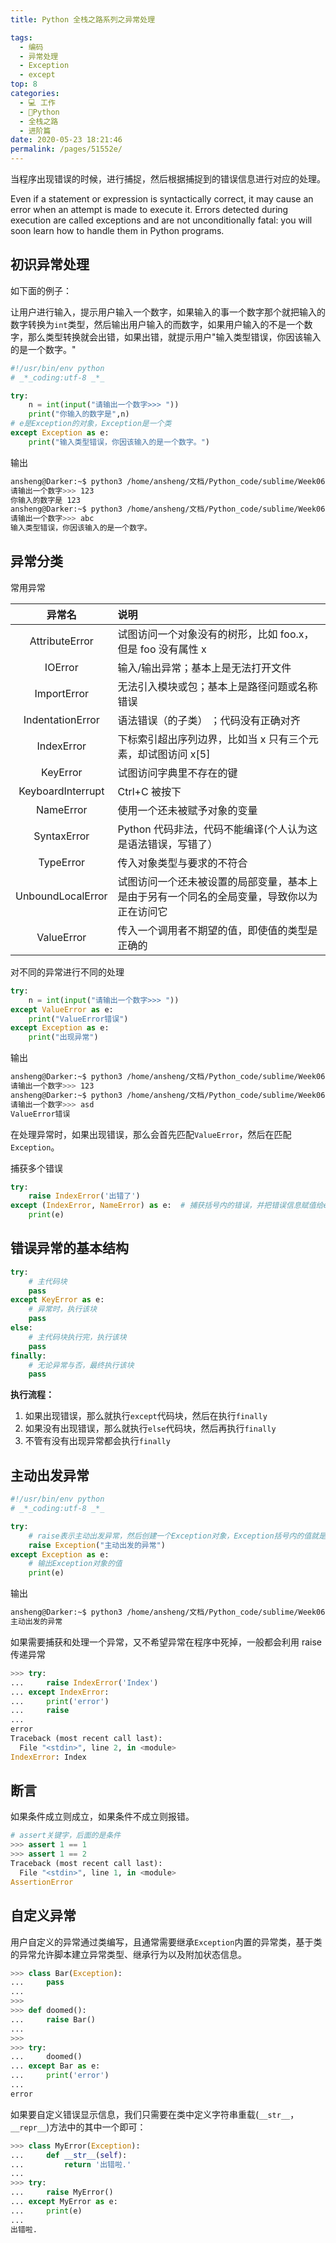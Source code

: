 ```yaml
---
title: Python 全栈之路系列之异常处理

tags: 
  - 编码
  - 异常处理
  - Exception
  - except
top: 8
categories: 
  - 💻 工作
  - 🐍Python
  - 全栈之路
  - 进阶篇
date: 2020-05-23 18:21:46
permalink: /pages/51552e/
---
```


当程序出现错误的时候，进行捕捉，然后根据捕捉到的错误信息进行对应的处理。

Even if a statement or expression is syntactically correct, it may cause an error when an attempt is made to execute it. Errors detected during execution are called exceptions and are not unconditionally fatal: you will soon learn how to handle them in Python programs.

## 初识异常处理

如下面的例子：

让用户进行输入，提示用户输入一个数字，如果输入的事一个数字那个就把输入的数字转换为`int`类型，然后输出用户输入的而数字，如果用户输入的不是一个数字，那么类型转换就会出错，如果出错，就提示用户"输入类型错误，你因该输入的是一个数字。"

```Python
#!/usr/bin/env python
# _*_coding:utf-8 _*_

try:
    n = int(input("请输出一个数字>>> "))
    print("你输入的数字是",n)
# e是Exception的对象，Exception是一个类
except Exception as e:
    print("输入类型错误，你因该输入的是一个数字。")
```
输出
```bash
ansheng@Darker:~$ python3 /home/ansheng/文档/Python_code/sublime/Week06/Day04/s2.py
请输出一个数字>>> 123
你输入的数字是 123
ansheng@Darker:~$ python3 /home/ansheng/文档/Python_code/sublime/Week06/Day04/s2.py
请输出一个数字>>> abc
输入类型错误，你因该输入的是一个数字。
```
## 异常分类

常用异常

|异常名|说明|
|:--:|:--|
|AttributeError|试图访问一个对象没有的树形，比如 foo.x，但是 foo 没有属性 x|
|IOError|输入/输出异常；基本上是无法打开文件|
|ImportError|无法引入模块或包；基本上是路径问题或名称错误|
|IndentationError|语法错误（的子类） ；代码没有正确对齐|
|IndexError|下标索引超出序列边界，比如当 x 只有三个元素，却试图访问 x[5]|
|KeyError|试图访问字典里不存在的键|
|KeyboardInterrupt|Ctrl+C 被按下|
|NameError|使用一个还未被赋予对象的变量|
|SyntaxError|Python 代码非法，代码不能编译(个人认为这是语法错误，写错了）|
|TypeError|传入对象类型与要求的不符合|
|UnboundLocalError|试图访问一个还未被设置的局部变量，基本上是由于另有一个同名的全局变量，导致你以为正在访问它|
|ValueError|传入一个调用者不期望的值，即使值的类型是正确的|

对不同的异常进行不同的处理

```Python
try:
    n = int(input("请输出一个数字>>> "))
except ValueError as e:
    print("ValueError错误")
except Exception as e:
    print("出现异常")
```
输出
```bash
ansheng@Darker:~$ python3 /home/ansheng/文档/Python_code/sublime/Week06/Day04/s2.py
请输出一个数字>>> 123
ansheng@Darker:~$ python3 /home/ansheng/文档/Python_code/sublime/Week06/Day04/s2.py
请输出一个数字>>> asd
ValueError错误
```

在处理异常时，如果出现错误，那么会首先匹配`ValueError`，然后在匹配`Exception`。

捕获多个错误

```python
try:
    raise IndexError('出错了')
except (IndexError, NameError) as e:  # 捕获括号内的错误，并把错误信息赋值给e
    print(e)
```

## 错误异常的基本结构

```Python
try:
    # 主代码块
    pass
except KeyError as e:
    # 异常时，执行该块
    pass
else:
    # 主代码块执行完，执行该块
    pass
finally:
    # 无论异常与否，最终执行该块
    pass
```

**执行流程：**

1. 如果出现错误，那么就执行`except`代码块，然后在执行`finally`
2. 如果没有出现错误，那么就执行`else`代码块，然后再执行`finally`
3. 不管有没有出现异常都会执行`finally`

## 主动出发异常

```Python
#!/usr/bin/env python
# _*_coding:utf-8 _*_

try:
    # raise表示主动出发异常，然后创建一个Exception对象，Exception括号内的值就是Exception对象的值
    raise Exception("主动出发的异常")
except Exception as e:
    # 输出Exception对象的值
    print(e)
```
输出
```bash
ansheng@Darker:~$ python3 /home/ansheng/文档/Python_code/sublime/Week06/Day04/s2.py
主动出发的异常
```

如果需要捕获和处理一个异常，又不希望异常在程序中死掉，一般都会利用 raise 传递异常

```python
>>> try:
...     raise IndexError('Index')
... except IndexError:
...     print('error')
...     raise
... 
error
Traceback (most recent call last):
  File "<stdin>", line 2, in <module>
IndexError: Index
```

## 断言

如果条件成立则成立，如果条件不成立则报错。

```Python
# assert关键字，后面的是条件
>>> assert 1 == 1
>>> assert 1 == 2
Traceback (most recent call last):
  File "<stdin>", line 1, in <module>
AssertionError
```

## 自定义异常

用户自定义的异常通过类编写，且通常需要继承`Exception`内置的异常类，基于类的异常允许脚本建立异常类型、继承行为以及附加状态信息。

```python
>>> class Bar(Exception):
...     pass
... 
>>> 
>>> def doomed():
...     raise Bar()
... 
>>> 
>>> try:
...     doomed()
... except Bar as e:
...     print('error')
... 
error
```

如果要自定义错误显示信息，我们只需要在类中定义字符串重载(`__str__`，`__repr__`)方法中的其中一个即可：

```python
>>> class MyError(Exception):
...     def __str__(self):
...         return '出错啦.'
... 
>>> try:
...     raise MyError()
... except MyError as e:
...     print(e)
... 
出错啦.
```